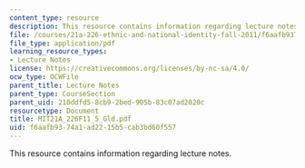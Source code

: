 ```yaml
---
content_type: resource
description: This resource contains information regarding lecture notes.
file: /courses/21a-226-ethnic-and-national-identity-fall-2011/f6aafb9374a1ad2215b5cab3bd60f557_MIT21A_226F11_5_Gld.pdf
file_type: application/pdf
learning_resource_types:
- Lecture Notes
license: https://creativecommons.org/licenses/by-nc-sa/4.0/
ocw_type: OCWFile
parent_title: Lecture Notes
parent_type: CourseSection
parent_uid: 210ddfd5-8cb9-2bed-905b-83c07ad2020c
resourcetype: Document
title: MIT21A_226F11_5_Gld.pdf
uid: f6aafb93-74a1-ad22-15b5-cab3bd60f557
---
```

This resource contains information regarding lecture notes.